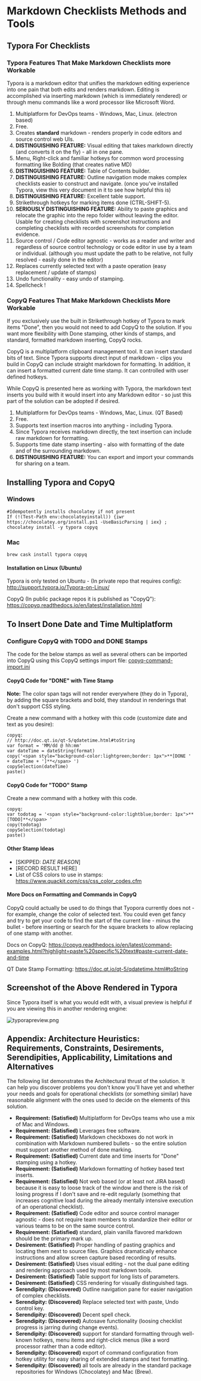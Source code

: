 # Markdown Checklists Methods and Tools

## Typora For Checklists

### Typora Features That Make Markdown Checklists more Workable

Typora is a markdown editor that unifies the markdown editing experience into one pain that both edits and renders markdown.  Editing is accomplished via inserting markdown (which is immediately rendered) or through menu commands like a word processor like Microsoft Word.

1. Multiplatform for DevOps teams - Windows, Mac, Linux. (electron based)
2. Free.
3. Creates **standard** markdown - renders properly in code editors and source control web UIs.
4. **DISTINGUISHING FEATURE:** Visual editing that takes markdown directly (and converts it on the fly) - all in one pane.
5. Menu, Right-click and familiar hotkeys for common word processing formatting like Bolding (that creates native MD)
6. **DISTINGUISHING FEATURE:**  Table of Contents builder.
7. **DISTINGUISHING FEATURE:** Outline navigation mode makes complex checklists easier to construct and navigate. (once you've installed Typora, view this very document in it to see how helpful this is)
8. **DISTINGUISHING FEATURE:** Excellent table support.
9. Strikethrough hotkeys for marking items done (CTRL-SHIFT-5).
10. **SERIOUSLY DISTINGUISHING FEATURE:** Ability to paste graphics and relocate the graphic into the repo folder without leaving the editor.  Usable for creating checklists with screenshot instructions and completing checklists with recorded screenshots for completion evidence.
11. Source control / Code editor agnostic - works as a reader and writer and regardless of source control technology or code editor in use by a team or individual. (although you must update the path to be relative, not fully resolved - easily done in the editor)
12. Replaces currently selected text with a paste operation (easy replacement / update of stamps)
13. Undo functionality - easy undo of stamping.
14. Spellcheck !

### CopyQ Features That Make Markdown Checklists More Workable

If you exclusively use the built in Strikethrough hotkey of Typora to mark items "Done", then you would not need to add CopyQ to the solution.  If you want more flexibility with Done stamping, other kinds of stamps, and standard, formatted markdown inserting, CopyQ rocks.

CopyQ is a multiplatform clipboard management tool.  It can insert standard bits of text. Since Typora supports direct input of markdown - clips you build in CopyQ can include straight markdown for formatting.  In addition, it can insert a formatted current date time stamp.  It can controlled with user defined hotkeys.

While CopyQ is presented here as working with Typora, the markdown text inserts you build with it would insert into any Markdown editor - so just this part of the solution can be adopted if desired.

1. Multiplatform for DevOps teams - Windows, Mac, Linux. (QT Based)
2. Free.
3. Supports text insertion macros into anything - including Typora.
4. Since Typora receives markdown directly, the text insertion can include raw markdown for formatting.
5. Supports time date stamp inserting - also with formatting of the date and of the surrounding markdown.
6. **DISTINGUISHING FEATURE:** You can export and import your commands for sharing on a team.

## Installing Typora and CopyQ

### Windows

```
#Idempotently installs chocolatey if not present
If (!(Test-Path env:chocolateyinstall)) {iwr https://chocolatey.org/install.ps1 -UseBasicParsing | iex} ; chocolatey install -y typora copyq
```

### Mac

```
brew cask install typora copyq
```

#### Installation on Linux (Ubuntu)

Typora is only tested on Ubuntu - (In private repo that requires config): http://support.typora.io/Typora-on-Linux/

CopyQ (In public package repos it is published as "CopyQ"): https://copyq.readthedocs.io/en/latest/installation.html

## To Insert Done Date and Time Multiplatform

### Configure CopyQ with TODO and DONE Stamps

The code for the below stamps as well as several others can be imported into CopyQ using this CopyQ settings import file: [copyq-command-import.ini](copyq-command-import.ini)

#### CopyQ Code for "DONE" with Time Stamp

**Note:** The color span tags will not render everywhere (they do in Typora), by adding the square brackets and bold, they standout in renderings that don't support CSS styling.

Create a new command with a hotkey with this code (customize date and text as you desire):

```copyq: 
copyq: 
// http://doc.qt.io/qt-5/qdatetime.html#toString
var format = 'MM/dd @ hh:mm'
var dateTime = dateString(format)
copy('<span style="background-color:lightgreen;border: 1px">**[DONE ' + dateTime + ']**</span> ')
copySelection(dateTime)
paste()
```

#### CopyQ Code for "TODO" Stamp

Create a new command with a hotkey with this code.

```copyq: 
copyq: 
var todotag = '<span style="background-color:lightblue;border: 1px">**[TODO]**</span> ' 
copy(todotag)
copySelection(todotag)
paste()
```

#### Other Stamp Ideas

- [SKIPPED: _DATE_ _REASON_]
- [RECORD RESULT HERE]
- List of CSS colors to use in stamps: https://www.quackit.com/css/css_color_codes.cfm

#### More Docs on Formatting and Commands in CopyQ

CopyQ could actually be used to do things that Tyopora currently does not - for example, change the color of selected text.  You could even get fancy and try to get your code to find the start of the current line - minus the bullet - before inserting or search for the square brackets to allow replacing of one stamp with another.

Docs on CopyQ: https://copyq.readthedocs.io/en/latest/command-examples.html?highlight=paste%20specific%20text#paste-current-date-and-time

QT Date Stamp Formatting: https://doc.qt.io/qt-5/qdatetime.html#toString

## Screenshot of the Above Rendered in Typora

Since Typora itself is what you would edit with, a visual preview is helpful if you are viewing this in another rendering engine:

![typorapreview.png](typorapreview.png)

## Appendix: Architecture Heuristics: Requirements, Constraints, Desirements, Serendipities, Applicability, Limitations and Alternatives

The following list demonstrates the Architectural thrust of the solution.  It can help you discover problems you don't know you'll have yet and whether your needs and goals for operational checklists (or something similar) have reasonable alignment with the ones used to decide on the elements of this solution.

- **Requirement: (Satisfied)** Multiplatform for DevOps teams who use a mix of Mac and Windows.
- **Requirement: (Satisfied)** Leverages free software.
- **Requirement: (Satisfied)** Markdown checkboxes do not work in combination with Markdown numbered bullets - so the entire solution must support another method of done marking.
- **Requirement: (Satisfied)** Current date and time inserts for "Done" stamping using a hotkey.
- **Requirement: (Satisfied)** Markdown formatting of hotkey based text inserts.
- **Requirement: (Satisfied)** Not web based (or at least not JIRA based) because it is easy to loose track of the window and there is the risk of losing progress if I don't save and re-edit regularly (something that increases cognitive load during the already mentally intensive execution of an operational checklist).
- **Requirement: (Satisfied)** Code editor and source control manager agnostic - does not require team members to standardize their editor or various teams to be on the same source control.
- **Requirement: (Satisfied)** standard, plain vanilla flavored markdown should be the primary mark up.
- **Desirement: (Satisfied)** Proper handling of pasting graphics and locating them next to source files.  Graphics dramatically enhance instructions and allow screen capture based recording of results.
- **Desirement: (Satisfied)** Uses visual editing - not the dual pane editing and rendering approach used by most markdown tools.
- **Desirement: (Satisfied)** Table support for long lists of parameters.
- **Desirement: (Satisfied)** CSS rendering for visually distinguished tags.
- **Serendipity: (Discovered)** Outline navigation pane for easier navigation of complex checklists.
- **Serendipity: (Discovered)** Replace selected text with paste, Undo control key.
- **Serendipity: (Discovered)** Decent spell check.
- **Serendipity: (Discovered)** Autosave functionality (loosing checklist progress is jarring during change events).
- **Serendipity: (Discovered)** support for standard formatting through well-known hotkeys, menu items and right-click menus (like a word processor rather than a code editor).
- **Serendipity: (Discovered)** export of command configuration from hotkey utility for easy sharing of extended stamps and text formatting.
- **Serendipity: (Discovered)** all tools are already in the standard package repositories for Windows (Chocolatey) and Mac (Brew).